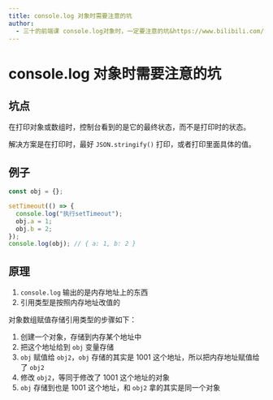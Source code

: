```yaml
---
title: console.log 对象时需要注意的坑
author:
  - 三十的前端课 console.log对象时，一定要注意的坑&https://www.bilibili.com/video/BV1XdxxeQE3s/
---
```


# console.log 对象时需要注意的坑

## 坑点

在打印对象或数组时，控制台看到的是它的最终状态，而不是打印时的状态。

解决方案是在打印时，最好 `JSON.stringify()` 打印，或者打印里面具体的值。

## 例子

```js
const obj = {};

setTimeout(() => {
  console.log("执行setTimeout");
  obj.a = 1;
  obj.b = 2;
});
console.log(obj); // { a: 1, b: 2 }
```

## 原理

1. `console.log` 输出的是内存地址上的东西
2. 引用类型是按照内存地址改值的

对象数组赋值存储引用类型的步骤如下：

1. 创建一个对象，存储到内存某个地址中
2. 把这个地址给到 `obj` 变量存储
3. `obj` 赋值给 `obj2`，`obj` 存储的其实是 1001 这个地址，所以把内存地址赋值给了 `obj2`
4. 修改 `obj2`，等同于修改了 1001 这个地址的对象
5. `obj` 存储到也是 1001 这个地址，和 `obj2` 拿的其实是同一个对象
